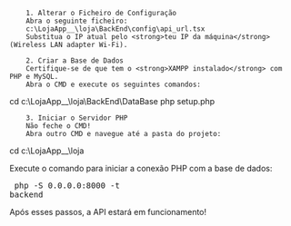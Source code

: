 <!DOCTYPE html>
<html lang="pt">
<head>
    <meta charset="UTF-8">
    <meta name="viewport" content="width=device-width, initial-scale=1.0">
    <title>Guia de Configuração</title>
</head>
<body>
    <div>
     
        
        1. Alterar o Ficheiro de Configuração
        Abra o seguinte ficheiro:
        c:\LojaApp__\loja\BackEnd\config\api_url.tsx
        Substitua o IP atual pelo <strong>teu IP da máquina</strong> (Wireless LAN adapter Wi-Fi).
        
        2. Criar a Base de Dados
        Certifique-se de que tem o <strong>XAMPP instalado</strong> com PHP e MySQL.
        Abra o CMD e execute os seguintes comandos:
        
cd c:\LojaApp__\loja\BackEnd\DataBase
php setup.php
        </pre>
        
        3. Iniciar o Servidor PHP
        Não feche o CMD!
        Abra outro CMD e navegue até a pasta do projeto:
        
cd c:\LojaApp__\loja
        </pre>
        <p>Execute o comando para iniciar a conexão PHP com a base de dados:</p>
        <pre>
php -S 0.0.0.0:8000 -t backend
        </pre>
        <p>Após esses passos, a API estará em funcionamento!</p>
    </div>
</body>
</html>
